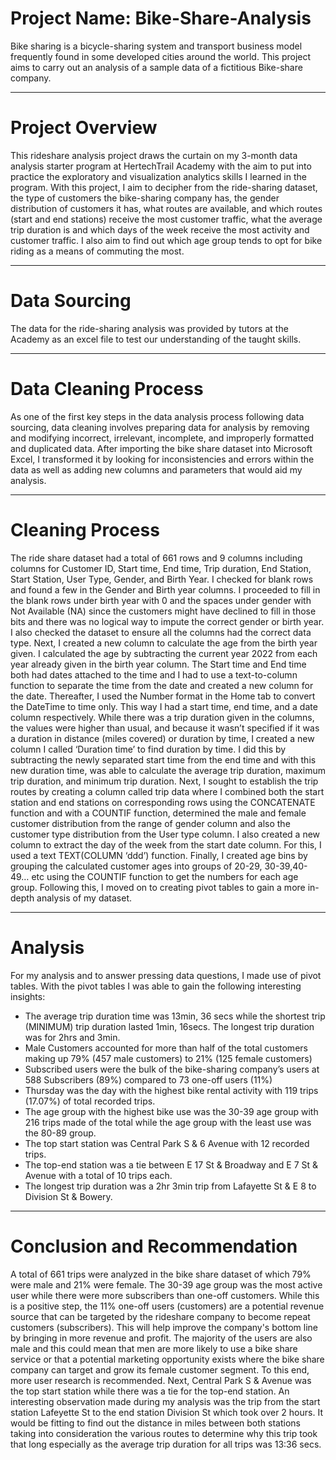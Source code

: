 # Project Name: Bike-Share-Analysis
Bike sharing is a bicycle-sharing system and transport business model frequently found in some developed cities around the world. This project aims to carry out an analysis of a sample data of a fictitious Bike-share company.

-----
# Project Overview
This rideshare analysis project draws the curtain on my 3-month data analysis starter program at HertechTrail Academy with the aim to put into practice the exploratory and visualization analytics skills I learned in the program. With this project, I aim to decipher from the ride-sharing dataset, the type of customers the bike-sharing company has, the gender distribution of customers it has, what routes are available, and which routes (start and end stations) receive the most customer traffic, what the average trip duration is and which days of the week receive the most activity and customer traffic. I also aim to find out which age group tends to opt for bike riding as a means of commuting the most.

-----
# Data Sourcing
The data for the ride-sharing analysis was provided by tutors at the Academy as an excel file to test our understanding of the taught skills.

-----
# Data Cleaning Process
As one of the first key steps in the data analysis process following data sourcing, data cleaning involves preparing data for analysis by removing and modifying incorrect, irrelevant, incomplete, and improperly formatted and duplicated data.
After importing the bike share dataset into Microsoft Excel, I transformed it by looking for inconsistencies and errors within the data as well as adding new columns and parameters that would aid my analysis.

-----
# Cleaning Process
The ride share dataset had a total of 661 rows and 9 columns including columns for Customer ID, Start time, End time, Trip duration, End Station, Start Station, User Type, Gender, and Birth Year. I checked for blank rows and found a few in the Gender and Birth year columns. I proceeded to fill in the blank rows under birth year with 0 and the spaces under gender with Not Available (NA) since the customers might have declined to fill in those bits and there was no logical way to impute the correct gender or birth year. I also checked the dataset to ensure all the columns had the correct data type.
Next, I created a new column to calculate the age from the birth year given. I calculated the age by subtracting the current year 2022 from each year already given in the birth year column.
The Start time and End time both had dates attached to the time and I had to use a text-to-column function to separate the time from the date and created a new column for the date. Thereafter, I used the Number format in the Home tab to convert the DateTime to time only. This way I had a start time, end time, and a date column respectively.
While there was a trip duration given in the columns, the values were higher than usual, and because it wasn’t specified if it was a duration in distance (miles covered) or duration by time, I created a new column I called ‘Duration time’ to find duration by time. I did this by subtracting the newly separated start time from the end time and with this new duration time, was able to calculate the average trip duration, maximum trip duration, and minimum trip duration.
Next, I sought to establish the trip routes by creating a column called trip data where I combined both the start station and end stations on corresponding rows using the CONCATENATE function and with a COUNTIF function, determined the male and female customer distribution from the range of gender column and also the customer type distribution from the User type column. I also created a new column to extract the day of the week from the start date column. For this, I used a text TEXT(COLUMN ‘ddd’) function.
Finally, I created age bins by grouping the calculated customer ages into groups of 20-29, 30-39,40-49… etc using the COUNTIF function to get the numbers for each age group. Following this, I moved on to creating pivot tables to gain a more in-depth analysis of my dataset.

-----
# Analysis
For my analysis and to answer pressing data questions, I made use of pivot tables. With the pivot tables I was able to gain the following interesting insights:
* The average trip duration time was 13min, 36 secs while the shortest trip (MINIMUM) trip duration lasted 1min, 16secs. The longest trip duration was for 2hrs and 3min.
* Male Customers accounted for more than half of the total customers making up 79% (457 male customers) to 21% (125 female customers)
* Subscribed users were the bulk of the bike-sharing company’s users at 588 Subscribers (89%) compared to 73 one-off users (11%)
* Thursday was the day with the highest bike rental activity with 119 trips (17.07%) of total recorded trips.
* The age group with the highest bike use was the 30-39 age group with 216 trips made of the total while the age group with the least use was the 80-89 group.
* The top start station was Central Park S & 6 Avenue with 12 recorded trips.
* The top-end station was a tie between E 17 St & Broadway and E 7 St & Avenue with a total of 10 trips each.
* The longest trip duration was a 2hr 3min trip from Lafayette St & E 8 to Division St & Bowery.

-----
# Conclusion and Recommendation
A total of 661 trips were analyzed in the bike share dataset of which 79% were male and 21% were female. The 30-39 age group was the most active user while there were more subscribers than one-off customers. While this is a positive step, the 11% one-off users (customers) are a potential revenue source that can be targeted by the rideshare company to become repeat customers (subscribers). This will help improve the company's bottom line by bringing in more revenue and profit. 
The majority of the users are also male and this could mean that men are more likely to use a bike share service or that a potential marketing opportunity exists where the bike share company can target and grow its female customer segment. To this end, more user research is recommended.
Next, Central Park S & Avenue was the top start station while there was a tie for the top-end station. An interesting observation made during my analysis was the trip from the start station Lafeyette St to the end station Division St which took over 2 hours. It would be fitting to find out the distance in miles between both stations taking into consideration the various routes to determine why this trip took that long especially as the average trip duration for all trips was 13:36 secs. 
